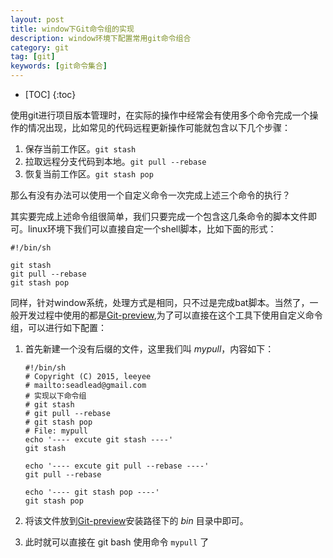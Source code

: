 ```yaml
---
layout: post
title: window下Git命令组的实现
description: window环境下配置常用git命令组合
category: git
tag: [git]
keywords: [git命令集合]
---
```


* [TOC]
{:toc}

使用git进行项目版本管理时，在实际的操作中经常会有使用多个命令完成一个操作的情况出现，比如常见的代码远程更新操作可能就包含以下几个步骤：

1. 保存当前工作区。`git stash`
2. 拉取远程分支代码到本地。`git pull --rebase`
3. 恢复当前工作区。`git stash pop`

那么有没有办法可以使用一个自定义命令一次完成上述三个命令的执行？

其实要完成上述命令组很简单，我们只要完成一个包含这几条命令的脚本文件即可。linux环境下我们可以直接自定一个shell脚本，比如下面的形式：

```shell
#!/bin/sh

git stash
git pull --rebase
git stash pop
```

同样，针对window系统，处理方式是相同，只不过是完成bat脚本。当然了，一般开发过程中使用的都是[Git-preview],为了可以直接在这个工具下使用自定义命令组，可以进行如下配置：

1. 首先新建一个没有后缀的文件，这里我们叫 *mypull*，内容如下：
    ```shell
    #!/bin/sh
    # Copyright (C) 2015, leeyee
    # mailto:seadlead@gmail.com
    # 实现以下命令组
    # git stash
    # git pull --rebase
    # git stash pop
    # File: mypull
    echo '---- excute git stash ----'
    git stash
    
    echo '---- excute git pull --rebase ----'
    git pull --rebase
    
    echo '---- git stash pop ----'
    git stash pop
    ```
2. 将该文件放到[Git-preview]安装路径下的 *bin* 目录中即可。

3. 此时就可以直接在 git bash 使用命令 `mypull` 了



[Git-preview]:https://msysgit.github.io/